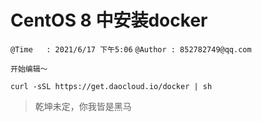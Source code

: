 # CentOS 8 中安装docker
`@Time   : 2021/6/17 下午5:06`
`@Author : 852782749@qq.com`


```
开始编辑～
```

```angular2html
curl -sSL https://get.daocloud.io/docker | sh
```



> 乾坤未定，你我皆是黑马